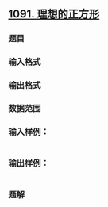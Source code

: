 ## [1091. 理想的正方形](https://www.acwing.com/problem/content/solution/1093/1/)

### 题目

### 输入格式

### 输出格式

### 数据范围

### 输入样例：

```

```

### 输出样例：

```

```

### 题解